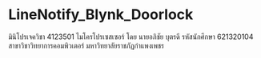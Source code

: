 # LineNotify_Blynk_Doorlock
มินิโปรเจควิชา 4123501 ไมโครโปรเซสเซอร์
โดย นายอภิชัย บุตรดี รหัสนักศึกษา 621320104
สาขาวิชาวิทยาการคอมพิวเตอร์
มหาวิทยาลัยราชภัฏกำแพงเพชร
